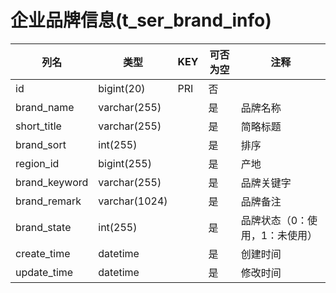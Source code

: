 # 企业品牌信息(t_ser_brand_info)
| 列名   | 类型   | KEY  | 可否为空 | 注释   |
| ---- | ---- | ---- | ---- | ---- |
|id|bigint(20)|PRI|否||
|brand_name|varchar(255)||是|品牌名称|
|short_title|varchar(255)||是|简略标题|
|brand_sort|int(255)||是|排序|
|region_id|bigint(255)||是|产地|
|brand_keyword|varchar(255)||是|品牌关键字|
|brand_remark|varchar(1024)||是|品牌备注|
|brand_state|int(255)||是|品牌状态（0：使用，1：未使用）|
|create_time|datetime||是|创建时间|
|update_time|datetime||是|修改时间|
